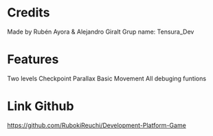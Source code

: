 # Credits
Made by Rubén Ayora & Alejandro Giralt
Grup name: Tensura_Dev

# Features
Two levels
Checkpoint
Parallax
Basic Movement
All debuging funtions

# Link Github
https://github.com/RubokiReuchi/Development-Platform-Game